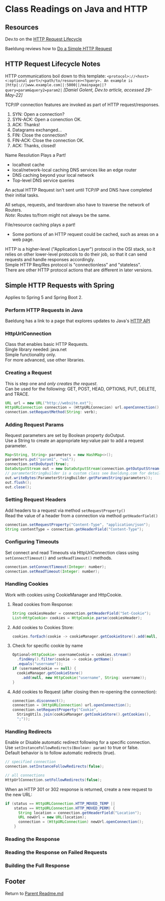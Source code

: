 # Class Readings on Java and HTTP

## Resources

Dev.to on the [HTTP Request Lifecycle](https://dev.to/dangolant/things-i-brushed-up-on-this-week-the-http-request-lifecycle-)  

Baeldung reviews how to [Do a Simple HTTP Request](https://www.baeldung.com/java-http-request)  

## HTTP Request Lifecycle Notes

HTTP communications boil down to this template: `<protocol>://<host><:optional port>/<path/to/resource><?query>. An example is |http|://|www.example.com||:5000||/mainpage||?query=param&query2=param2|` *[Daniel Golent, Dev.to article, accessed 29-May-22]*  

TCP/IP connection features are invoked as part of HTTP request/responses.  

1. SYN: Open a connection?
2. SYN-ACK: Open a conenction OK.
3. ACK: Thanks!
4. Datagrams exchanged...
5. FIN: Close the connection?
6. FIN-ACK: Close the connection OK.
7. ACK: Thanks, closed!

Name Resolution Plays a Part!

- localhost cache
- local/network-local caching DNS services like an edge router
- DNS caching beyond your local network
- Top-level DNS service queries

An actual HTTP Request isn't sent until TCP/IP and DNS have completed their initial tasks.  

All setups, requests, and teardown also have to traverse the network of Routers.  
*Note*: Routes to/from might not always be the same.  

File/resource caching plays a part!

- Some portions of an HTTP request could be cached, such as areas on a web page.

HTTP is a higher-level ("Application Layer") protocol in the OSI stack, so it relies on other lower-level protocols to do their job, so that it can send requests and handle responses accordingly.  
Simple HTTP Req/Res protocol is "connectionless" and "stateless".  
There are other HTTP protocol actions that are different in later versions.  

## Simple HTTP Requests with Spring

Applies to Spring 5 and Spring Boot 2.  

### Perform HTTP Requests in Java

Baeldung has a link to a page that explores updates to Java's [HTTP API](https://www.baeldung.com/java-9-http-client)  

### HttpUrlConnection

Class that enables basic HTTP Requests.  
Single library needed: java.net  
Simple functionality only.  
For more advanced, use other libraries.  

### Creating a Request

This is step one and *only creates the request*.  
Can be used for the following: GET, POST, HEAD, OPTIONS, PUT, DELETE, and TRACE.  

```java
URL url = new URL("http://website.ext");
HttpURLConnection connection = (HttpURLConnecion) url.openConnection();
connection.setRequestMethod(String: verb);
```

### Adding Request Params

Request parameters are set by Boolean property doOutput.  
Use a String to create an appropriate key:value pair to add a request parameter.  

```java
Map<String, String> parameters = new HashMap<>();
parameters.put("param1", "val");
connection.setDoOutput(true);
DataOutputStream out = new DataOutputStream(connection.getOutputStream());
// parameterStringBuilder is a custom class see Baeldung.com for details
out.writeBytes(ParameterStringBuilder.getParamsString(parameters));
out.flush();
out.close();
```

### Setting Request Headers

Add headers to a request via method `setRequestProperty()`  
Read the value of a header from a connection via method `getHeaderField()`  

```java
connection.setRequestProperty("Content-Type", "application/json");
String contentType = connection.getHeaderField("Content-Type");
```

### Configuring Timeouts

Set connect and read Timeouts via HttpUrlConnection class using `setConnectTimeout()` and `setReadTimeout()` methods.  

```java
connection.setConnectTimeout(Integer: number);
connection.setReadTimeout(Integer: number);
```

### Handling Cookies

Work with cookies using CookieManager and HttpCookie.  

1. Read cookies from Response:

    ```java
    String cookiesHeader = connection.getHeaderField("Set-Cookie");
    List<HttpCookie> cookies = HttpCookie.parse(cookiesHeader);
    ```

2. Add cookies to Cookies Store:

    ```java
    cookies.forEach(cookie -> cookieManager.getCookieStore().add(null, cookie));
    ```

3. Check for specific cookie by name

    ```java
    Optional<HttpCookie> usernameCookie = cookies.stream()
      .findAny().filter(cookie -> cookie.getName()
      .equals("username"));
    if (usernameCookie == null) {
      cookieManager.getCookieStore()
        .add(null, new HttpCookie("username", String: username));
    }
    ```

4. Add cookies to Request (after closing then re-opening the connection):  

    ```java
    connection.disconnect();
    connection = (HttpURLConnection) url.openConnection();
    connection.setRequestProperty("Cookie",
      StringUtils.join(cookieManager.getCookieStore().getCookies(),
      ";"));
    ```

### Handling Redirects

Enable or Disable automatic redirect following for a specific connection.  
Use `setInstanceFollowRedirects(Boolean: param)` to true or false.  
Default behavior is to follow automatic redirects (true).  

```java
// specified connection
connection.setInstanceFollowRedirects(false);

// all connections
HttpUrlConnection.setFollowRedirects(false);
```

When an HTTP 301 or 302 response is returned, create a new request to the new URL:

```java
if (status == HttpURLConnection.HTTP_MOVED_TEMP ||
    status == HttpURLConnection.HTTP_MOVED_PERM) {
      String location = connection.getHeaderField("Location");
      URL newUrl = new URL(location);
      connection = (HttpURLConnection) newUrl.openConnection();
    }
```

### Reading the Response



### Reading the Response on Failed Requests

### Building the Full Response

## Footer

Return to [Parent Readme.md](../README.html)  
